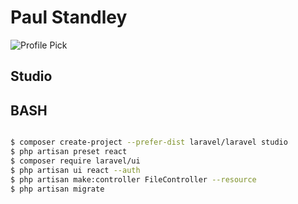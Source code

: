 # **Paul Standley**

![Profile Pick](http://res.cloudinary.com/pieol2/image/upload/v1516543296/profile-small.png)

## Studio

## BASH

```BASH

$ composer create-project --prefer-dist laravel/laravel studio
$ php artisan preset react
$ composer require laravel/ui
$ php artisan ui react --auth
$ php artisan make:controller FileController --resource
$ php artisan migrate

```

